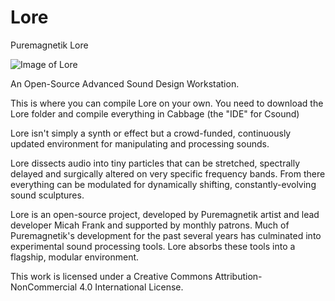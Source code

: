 # Lore
Puremagnetik Lore

![Image of Lore](https://github.com/micah-frank-studio/Lore/blob/main/Lore_StudioShot.jpg)

An Open-Source Advanced Sound Design Workstation.

This is where you can compile Lore on your own. You need to download the Lore folder and compile everything in Cabbage (the "IDE" for Csound)

Lore isn't simply a synth or effect but a crowd-funded, continuously updated environment for manipulating and processing sounds.

Lore dissects audio into tiny particles that can be stretched, spectrally delayed and surgically altered on very specific frequency bands. From there everything can be modulated for dynamically shifting, constantly-evolving sound sculptures.

Lore is an open-source project, developed by Puremagnetik artist and lead developer Micah Frank and supported by monthly patrons. Much of Puremagnetik's development for the past several years has culminated into experimental sound processing tools. Lore absorbs these tools into a flagship, modular environment.

This work is licensed under a Creative Commons Attribution-NonCommercial 4.0 International License.
